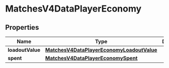 
# MatchesV4DataPlayerEconomy

## Properties
| Name | Type | Description | Notes |
| ------------ | ------------- | ------------- | ------------- |
| **loadoutValue** | [**MatchesV4DataPlayerEconomyLoadoutValue**](MatchesV4DataPlayerEconomyLoadoutValue.md) |  |  |
| **spent** | [**MatchesV4DataPlayerEconomySpent**](MatchesV4DataPlayerEconomySpent.md) |  |  |



